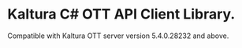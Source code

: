 # Kaltura C# OTT API Client Library.
Compatible with Kaltura OTT server version 5.4.0.28232 and above.

